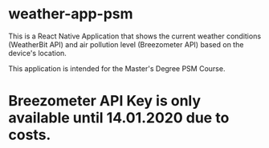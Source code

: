 # weather-app-psm
This is a React Native Application that shows the current weather conditions (WeatherBit API) and air pollution level (Breezometer API) based on the device's location. 

This application is intended for the Master's Degree PSM Course.

# Breezometer API Key is only available until 14.01.2020 due to costs.
